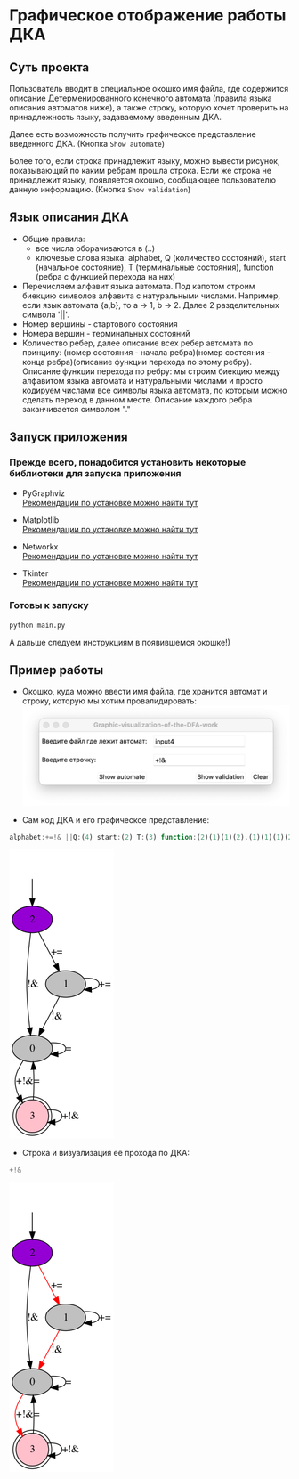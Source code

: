 # Графическое отображение работы ДКА

## Суть проекта  
Пользователь вводит в специальное окошко имя файла, где содержится описание Детерменированного конечного автомата (правила языка описания автоматов ниже), а также строку, которую хочет проверить на принадлежность языку, задаваемому введенным ДКА. 

Далее есть возможность получить графическое представление введенного ДКА. (Кнопка `Show automate`)

Более того, если строка принадлежит языку, можно вывести рисунок, показывающий по каким ребрам прошла строка. Если же строка не принадлежит языку, появляется окошко, сообщающее пользователю данную информацию. (Кнопка `Show validation`)

## Язык описания ДКА  
* Общие правила:
    + все числа оборачиваются в (..)
    + ключевые слова языка: alphabet, Q (количество состояний), start (начальное состояние), T (терминальные состояния), function (ребра с функцией перехода на них)
* Перечисляем алфавит языка автомата. Под капотом строим биекцию символов алфавита с натуральными числами. Например, если язык автомата {a,b}, то a -> 1, b -> 2. Далее 2 разделительных символа '||'.
* Номер вершины - стартового состояния
* Номера вершин - терминальных состояний
* Количество ребер, далее описание всех ребер автомата по принципу: (номер состояния - начала ребра)(номер состояния - конца ребра)(описание функции перехода по этому ребру). Описание функции перехода по ребру: мы строим биекцию между алфавитом языка автомата и натуральными числами и просто кодируем числами все символы языка автомата, по которым можно сделать переход в данном месте. Описание каждого ребра заканчивается символом "."


## Запуск приложения
### Прежде всего, понадобится установить некоторые библиотеки для запуска приложения  
* PyGraphviz    
    [Рекомендации по установке можно найти тут](https://pygraphviz.github.io/documentation/stable/install.html)  

* Matplotlib    
    [Рекомендации по установке можно найти тут](https://matplotlib.org/stable/users/installing.html)

* Networkx  
    [Рекомендации по установке можно найти тут](https://networkx.org/documentation/stable/install.html)

* Tkinter   
    [Рекомендации по установке можно найти тут](https://www.tutorialspoint.com/how-to-install-tkinter-in-python)

### Готовы к запуску
```bash
python main.py
```
А дальше следуем инструкциям в появившемся окошке!)

## Пример работы
* Окошко, куда можно ввести имя файла, где хранится автомат и строку, которую мы хотим провалидировать:
![Окошко](Window.png)

* Сам код ДКА и его графическое представление: 
```javascript
alphabet:+=!& ||Q:(4) start:(2) T:(3) function:(2)(1)(1)(2).(1)(1)(1)(2).(1)(0)(3)(4).(2)(0)(3)(4).(0)(0)(2).(0)(3)(1)(3)(4).(3)(3)(1)(3)(4).(3)(0)(2).
```

![Автомат](input4-automaton.png)

* Строка и визуализация её прохода по ДКА:
```javascript
+!&
```

![Автомат](input4-validation.png)


